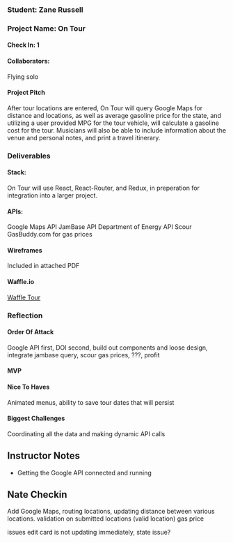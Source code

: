 ### Student: Zane Russell

### Project Name: On Tour

#### Check In: 1  

#### Collaborators:  
Flying solo

#### Project Pitch  
After tour locations are entered, On Tour will query Google Maps for distance and locations, as well as average gasoline price for the state, and utilizing a user provided MPG for the tour vehicle, will calculate a gasoline cost for the tour. Musicians will also be able to include information about the venue and personal notes, and print a travel itinerary.

### Deliverables  

#### Stack:
On Tour will use React, React-Router, and Redux, in preperation for integration into a larger project.

#### APIs:  
Google Maps API
JamBase API
Department of Energy API
Scour GasBuddy.com for gas prices

#### Wireframes  
Included in attached PDF

#### Waffle.io
[Waffle Tour](https://waffle.io/zanedr/OnTour)

### Reflection  

#### Order Of Attack  
Google API first, DOI second, build out components and loose design, integrate jambase query, scour gas prices, ???, profit

#### MVP

#### Nice To Haves   
Animated menus, ability to save tour dates that will persist

#### Biggest Challenges  
Coordinating all the data and making dynamic API calls

## Instructor Notes

- Getting the Google API connected and running


## Nate Checkin
Add Google Maps, routing locations, updating distance between various locations.
validation on submitted locations (valid location)
gas price

issues
edit card is not updating immediately, state issue?

